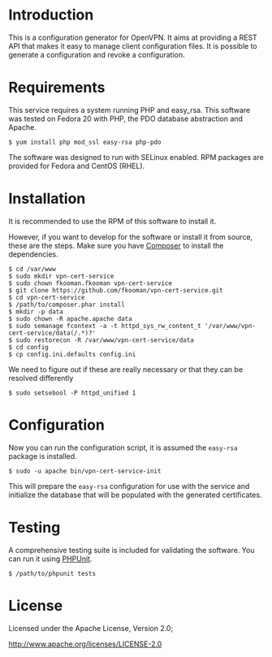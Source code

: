 # Introduction
This is a configuration generator for OpenVPN. It aims at providing a REST API
that makes it easy to manage client configuration files. It is possible to 
generate a configuration and revoke a configuration.

# Requirements
This service requires a system running PHP and easy_rsa. This software was 
tested on Fedora 20 with PHP, the PDO database abstraction and Apache.

    $ yum install php mod_ssl easy-rsa php-pdo

The software was designed to run with SELinux enabled. RPM packages are 
provided for Fedora and CentOS (RHEL).

# Installation
It is recommended to use the RPM of this software to install it.

However, if you want to develop for the software or install it from source, 
these are the steps. Make sure you have [Composer](https://getcomposer.org) to 
install the dependencies.

    $ cd /var/www
    $ sudo mkdir vpn-cert-service
    $ sudo chown fkooman.fkooman vpn-cert-service
    $ git clone https://github.com/fkooman/vpn-cert-service.git
    $ cd vpn-cert-service
    $ /path/to/composer.phar install
    $ mkdir -p data
    $ sudo chown -R apache.apache data
    $ sudo semanage fcontext -a -t httpd_sys_rw_content_t '/var/www/vpn-cert-service/data(/.*)?'
    $ sudo restorecon -R /var/www/vpn-cert-service/data
    $ cd config
    $ cp config.ini.defaults config.ini

We need to figure out if these are really necessary or that they can be
resolved differently

    $ sudo setsebool -P httpd_unified 1

# Configuration
Now you can run the configuration script, it is assumed the `easy-rsa` package
is installed.

    $ sudo -u apache bin/vpn-cert-service-init

This will prepare the `easy-rsa` configuration for use with the service and 
initialize the database that will be populated with the generated certificates.

# Testing
A comprehensive testing suite is included for validating the software. You can
run it using [PHPUnit](https://phpunit.de).

    $ /path/to/phpunit tests

# License
Licensed under the Apache License, Version 2.0;

   http://www.apache.org/licenses/LICENSE-2.0
